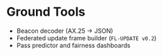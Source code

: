 # Ground Tools

- Beacon decoder (AX.25 → JSON)
- Federated update frame builder (`FL-UPDATE v0.2`)
- Pass predictor and fairness dashboards
